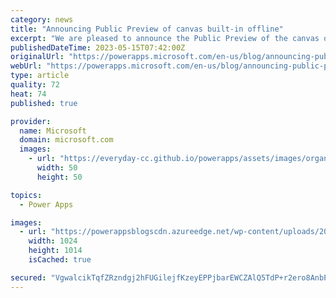 ```yaml
---
category: news
title: "Announcing Public Preview of canvas built-in offline"
excerpt: "We are pleased to announce the Public Preview of the canvas offline feature for mobile application on iOS, Android and Windows devices. With this experimental feature, you can easily enable your Dataverse-centric canvas Power Apps for offline scenarios with simple switches and a simple canvas control."
publishedDateTime: 2023-05-15T07:42:00Z
originalUrl: "https://powerapps.microsoft.com/en-us/blog/announcing-public-preview-of-canvas-built-in-offline/"
webUrl: "https://powerapps.microsoft.com/en-us/blog/announcing-public-preview-of-canvas-built-in-offline/"
type: article
quality: 72
heat: 74
published: true

provider:
  name: Microsoft
  domain: microsoft.com
  images:
    - url: "https://everyday-cc.github.io/powerapps/assets/images/organizations/microsoft.com-50x50.jpg"
      width: 50
      height: 50

topics:
  - Power Apps

images:
  - url: "https://powerappsblogscdn.azureedge.net/wp-content/uploads/2023/04/Offline-first-architecture-1024x1014.png"
    width: 1024
    height: 1014
    isCached: true

secured: "VgwalcikTqfZRzndgj2hFUGilejfKzeyEPPjbarEWCZAlQ5TdP+r2ero8AnbPVnqenUYmIeBdmKLofddB+81Z7EFmgiIaQ5kxBm52+mcqQTvpXij4bH897hqU6r6PqdkMBZICPZkKp2+dyK8oR/nAM6rF9TjFIElYXXragle1de723HQEHlp7+5xltRQbRcHg/Zn8jk9M01XJi/agDiUOVDgzDN6LJDdXeeLPq9CY+Ufku6sDxICIKcXmwmuzrzyFrRQ0I/HoaONYN5rad/+94ttDnzN3T1pX6TgwRxnYusS+jG8vqhP5R7l8Zy3Bv4Kyra/lMwClAWlhroSFVYsbwAoxmdZWQMdI6SfU/5meqY=;hGtU0nyGX/hJQFHe4kdu+g=="
---
```


